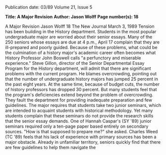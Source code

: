 Publication date: 03/89
Volume 21, Issue 5

**Title: A Major Revision**
**Author: Jason Wolff**
**Page number(s): 18**

A Major 
Revision 
Jason Wolff 
18 The New Journal March 3, 1989 
Tension has been building in the 
History department. Students in the 
most popular undergraduate major are 
worried about their senior essays. 
Many of the 250 seniors whose essays 
are due at 4 p.m., April 17 complain 
that they are ill-prepared and poorly 
guided. Because of these problems, 
what could be the culmination of a 
history major's academic career often 
becomes what History Professor John 
Boswell 
calls "a 
perfunctory and 
miserable experience." 
Steve Gillon, director of the Senior 
Departmental Essay Program for the 
History department, will admit that there 
are significant problems with the current 
program. 
He blames overcrowding, 
pointing out that the number of 
undergraduate 
history majors has 
jumped 25 percent in the past eight 
years. At the same time, because of budget 
cuts, the number of history professors 
has dropped 30 percent. But many 
students 
feel 
that 
the 
program's 
deficiencies extend beyond the 
problem of overcrowding. They fault 
the department 
for providing 
inadequate preparation and few 
guidelines. 
The major requires that students 
take two junior seminars, which are 
intended to acquaint students with 
historical methodology. 
Yet many 
students complain that these seminars 
do not provide the research skills that 
the senior essay demands. One of 
Hannah 
Caspar's (SY '89) junior 
seminars required only a ten-page 
paper based entirely on secondary 
sources. "How is that supposed to 
prepare me?" she asked. Charles Weed 
(TC '89) feels 
that his 
lack of 
experience with primary sources has 
been a major obstacle. 
Already in unfamiliar territory, 
seniors quickly find that there are few 
guidelines to help them navigate the